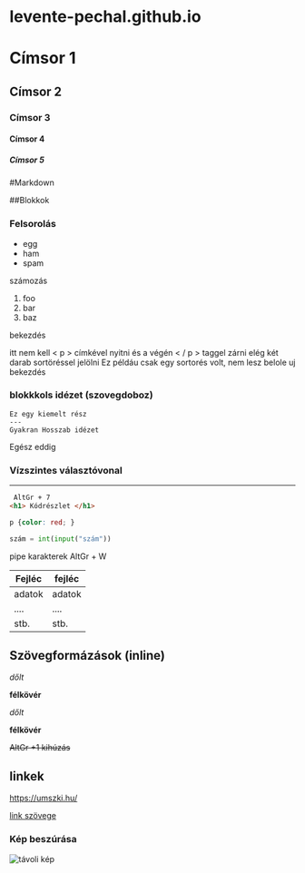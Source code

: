 # levente-pechal.github.io


# Címsor 1
## Címsor 2 
### Címsor 3
#### Címsor 4 
##### Címsor 5 

#Markdown

##Blokkok

### Felsorolás

- egg
- ham
- spam

számozás
1. foo
1. bar
1. baz

bekezdés

itt nem kell < p > címkével nyitni
és a végén < / p > taggel zárni
elég két darab sortöréssel jelölni
Ez példáu csak egy sortorés volt, nem lesz belole uj bekezdés

### blokkkols idézet (szovegdoboz)

    Ez egy kiemelt rész
    --- 
    Gyakran Hosszab idézet

Egész eddig

### Vízszintes választóvonal

---

``` html
 AltGr + 7
<h1> Kódrészlet </h1>
``` 

``` css
p {color: red; }
```

``` python
szám = int(input("szám"))
```

pipe karakterek AltGr + W

Fejléc | fejléc
----------|-----------
adatok | adatok
.... | ....
stb. | stb.

## Szövegformázások (inline)

*dőlt*

**félkövér**

_dőlt_

__félkövér__


~~AltGr +1 kihúzás~~

## linkek

https://umszki.hu/

[link szövege](https://umszki.hu/)

### Kép beszúrása

![távoli kép](https://i.ytimg.com/vi/zluwJsU4dBs/maxresdefault.jpg)


